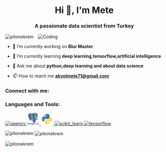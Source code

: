 <h1 align="center">Hi 👋, I'm Mete</h1>
<h3 align="center">A passionate data scientist from Turkey</h3>
<img align="right" alt="Coding" width="400" src="https://cdn.dribbble.com/users/46123/screenshots/6135335/ai-sun-type.gif">
<p align="left"> <img src="https://komarev.com/ghpvc/?username=pitonekrem&label=Profile%20views&color=0e75b6&style=flat" alt="pitonekrem" /> </p>

- 🔭 I’m currently working on **Blur Master**

- 🌱 I’m currently learning **deep learning,tensorflow,artificial intelligence**

- 💬 Ask me about **python,deep learning and about data science**

- 📫 How to reach me **akyolmete71@gmail.com**

<h3 align="left">Connect with me:</h3>
<p align="left">
</p>

<h3 align="left">Languages and Tools:</h3>
<p align="left"> <a href="https://opencv.org/" target="_blank" rel="noreferrer"> <img src="https://www.vectorlogo.zone/logos/opencv/opencv-icon.svg" alt="opencv" width="40" height="40"/> </a> <a href="https://www.postgresql.org" target="_blank" rel="noreferrer"> <img src="https://raw.githubusercontent.com/devicons/devicon/master/icons/postgresql/postgresql-original-wordmark.svg" alt="postgresql" width="40" height="40"/> </a> <a href="https://www.python.org" target="_blank" rel="noreferrer"> <img src="https://raw.githubusercontent.com/devicons/devicon/master/icons/python/python-original.svg" alt="python" width="40" height="40"/> </a> <a href="https://scikit-learn.org/" target="_blank" rel="noreferrer"> <img src="https://upload.wikimedia.org/wikipedia/commons/0/05/Scikit_learn_logo_small.svg" alt="scikit_learn" width="40" height="40"/> </a> <a href="https://www.tensorflow.org" target="_blank" rel="noreferrer"> <img src="https://www.vectorlogo.zone/logos/tensorflow/tensorflow-icon.svg" alt="tensorflow" width="40" height="40"/> </a> </p>

<p><img align="left" src="https://github-readme-stats.vercel.app/api/top-langs?username=pitonekrem&show_icons=true&locale=en&layout=compact" alt="pitonekrem" /></p>

<p>&nbsp;<img align="center" src="https://github-readme-stats.vercel.app/api?username=pitonekrem&show_icons=true&locale=en" alt="pitonekrem" /></p>

<p><img align="center" src="https://github-readme-streak-stats.herokuapp.com/?user=pitonekrem&" alt="pitonekrem" /></p>
